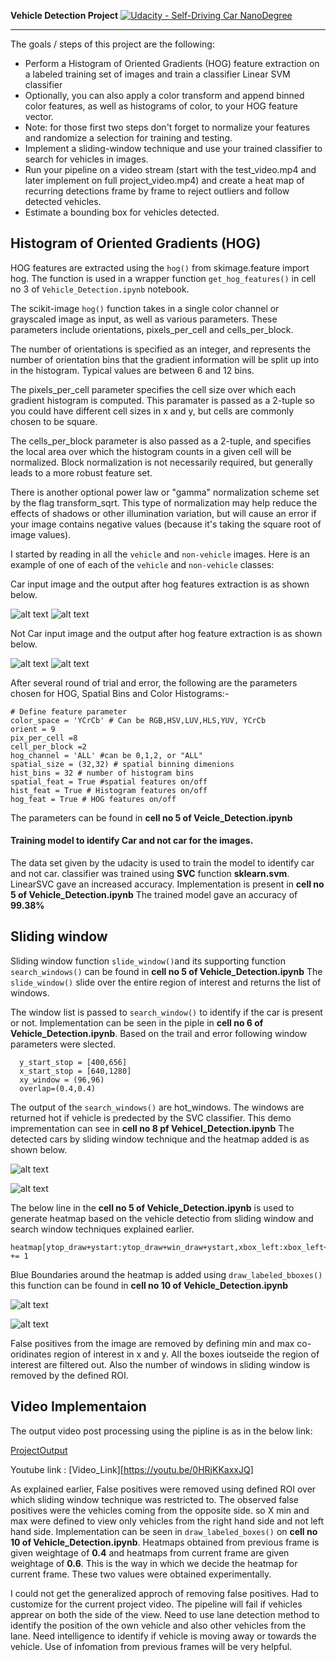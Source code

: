 **Vehicle Detection Project**
[![Udacity - Self-Driving Car NanoDegree](https://s3.amazonaws.com/udacity-sdc/github/shield-carnd.svg)](http://www.udacity.com/drive)


[//]: # (Image References)

[image1]: ./test_images/test1.jpg "Test Image1"
[image2]: ./test_images/test2.jpg "Test Image2"
[image3]: ./test_images/test3.jpg "Test Image3"
[image4]: ./test_images/test4.jpg "Test Image4"
[image5]: ./test_images/test5.jpg "Test Image5"
[image6]: ./test_images/test6.jpg "Test Image6"

[image7]: ./output_images/Set2/car_HOG_image.png "Car Hog Image"
[image8]: ./output_images/Set2/car_image.png "Car Image"
[image9]: ./output_images/Set2/notcar_HOG_image.png "Not Car Image"
[image10]: ./output_images/Set2/notcar_image.png "Not Car Hog Image"

[image11]: ./output_images/0.png "sliding window vehicle detect 0"
[image12]: ./output_images/1.png "sliding window vehicle detect 1"
[image13]: ./output_images/2.png "sliding window vehicle detect 2"
[image14]: ./output_images/3.png "sliding window vehicle detect 3"
[image15]: ./output_images/4.png "sliding window vehicle detect 4"
[image16]: ./output_images/5.png "sliding window vehicle detect 5"

[image18]: ./output_images/heatmap1.png "Heat Map of vehicle detect 0"
[image19]: ./output_images/heatmap3.png "Heat Map of vehicle detect 1"
[image20]: ./output_images/heatmap5.png "Heat Map of vehicle detect 2"
[image21]: ./output_images/heatmap7.png "Heat Map of vehicle detect 3"
[image22]: ./output_images/heatmap9.png "Heat Map of vehicle detect 4"
[image23]: ./output_images/heatmap11.png "Heat Map of vehicle detect 5"


[ProjectOutput]: ./project_output_final.mp4 "Output Video final"
[video25]: ./test_Output.mp4 "Output Video test"


---

The goals / steps of this project are the following:

* Perform a Histogram of Oriented Gradients (HOG) feature extraction on a labeled training set of images and train a classifier Linear SVM classifier
* Optionally, you can also apply a color transform and append binned color features, as well as histograms of color, to your HOG feature vector. 
* Note: for those first two steps don't forget to normalize your features and randomize a selection for training and testing.
* Implement a sliding-window technique and use your trained classifier to search for vehicles in images.
* Run your pipeline on a video stream (start with the test_video.mp4 and later implement on full project_video.mp4) and create a heat map of recurring detections frame by frame to reject outliers and follow detected vehicles.
* Estimate a bounding box for vehicles detected.


## Histogram of Oriented Gradients (HOG)

HOG features are extracted using the `hog()` from skimage.feature import hog. The function is used in a wrapper function `get_hog_features()` in cell no 3 of `Vehicle_Detection.ipynb` notebook. 

The scikit-image `hog()` function takes in a single color channel or grayscaled image as input, as well as various parameters. These parameters include orientations, pixels_per_cell and cells_per_block.

The number of orientations is specified as an integer, and represents the number of orientation bins that the gradient information will be split up into in the histogram. Typical values are between 6 and 12 bins.

The pixels_per_cell parameter specifies the cell size over which each gradient histogram is computed. This paramater is passed as a 2-tuple so you could have different cell sizes in x and y, but cells are commonly chosen to be square.

The cells_per_block parameter is also passed as a 2-tuple, and specifies the local area over which the histogram counts in a given cell will be normalized. Block normalization is not necessarily required, but generally leads to a more robust feature set.

There is another optional power law or "gamma" normalization scheme set by the flag transform_sqrt. This type of normalization may help reduce the effects of shadows or other illumination variation, but will cause an error if your image contains negative values (because it's taking the square root of image values).

I started by reading in all the `vehicle` and `non-vehicle` images.  Here is an example of one of each of the `vehicle` and `non-vehicle` classes:

Car input image and the output after hog features extraction is as shown below.

![alt text][image8]
![alt text][image7]

Not Car input image and the output after hog feature extraction is as shown below.

![alt text][image10]
![alt text][image9]

After several round of trial and error, the following are the parameters chosen for HOG, Spatial Bins and Color Histograms:-

    # Define feature parameter
    color_space = 'YCrCb' # Can be RGB,HSV,LUV,HLS,YUV, YCrCb
    orient = 9
    pix_per_cell =8
    cell_per_block =2
    hog_channel = 'ALL' #can be 0,1,2, or "ALL"
    spatial_size = (32,32) # spatial binning dimenions
    hist_bins = 32 # number of histogram bins
    spatial_feat = True #spatial features on/off
    hist_feat = True # Histogram features on/off
    hog_feat = True # HOG features on/off
    
  The parameters can be found in **cell no 5 of Veicle_Detection.ipynb** 
 
 #### Training model to identify Car and not car for the images.
   The data set given by the udacity is used to train the model to identify car and not car. classifier was trained using **SVC** function **sklearn.svm**. LinearSVC gave an increased accuracy. Implementation is present in **cell no 5 of Vehicle_Detection.ipynb**
 The trained model gave an accuracy of **99.38%**
 
 ## Sliding window
 
 Sliding window function `slide_window()`and its supporting function `search_windows()` can be found in **cell no 5 of Vehicle_Detection.ipynb** The `slide_window()` slide over the entire region of interest and returns the list of windows. 
 
 The window list is passed to `search_window()` to identify if the car is present or not. Implementation can be seen in the piple in **cell no 6 of Vehicle_Detection.ipynb**.  Based on the trail and error following window parameters were slected.
 
      y_start_stop = [400,656]
      x_start_stop = [640,1280]
      xy_window = (96,96)
      overlap=(0.4,0.4)
      
  The output of the `search_windows()` are hot_windows. The windows are returned hot if vehicle is predected by the SVC classifier. This demo imprementation can see in **cell no 8 pf Vehicel_Detection.ipynb** 
  The detected cars by sliding window technique and the heatmap added is as shown below.

![alt text][image18]

![alt text][image19]

The below line in the **cell no 5 of Vehicle_Detection.ipynb** is used to generate heatmap based on the vehicle detectio from sliding window and search window techniques explained earlier.

    heatmap[ytop_draw+ystart:ytop_draw+win_draw+ystart,xbox_left:xbox_left+win_draw] += 1
    
Blue Boundaries around the heatmap is added using `draw_labeled_bboxes()` this function can be found in **cell no 10 of Vehicle_Detection.ipynb**

![alt text][image11]

![alt text][image12]

False positives from the image are removed by defining min and max co-oridinates region of interest in x and y. All the boxes ioutseide the region of interest are filtered out. Also the number of windows in sliding window is removed by the defined ROI.

## Video Implementaion

The output video post processing using the pipline is as in the below link: 

[ProjectOutput]

Youtube link :  [Video_Link][https://youtu.be/0HRjKKaxxJQ]

As explained earlier, False positives were removed using defined ROI over which sliding window technique was restricted to. The observed false positives were the vehicles coming from the opposite side. so X min and max were defined to view only vehicles from the right hand side and not left hand side. Implementation can be seen in `draw_labeled_boxes()` on **cell no 10 of Vehicle_Detection.ipynb**. Heatmaps obtained from previous frame is given weightage of **0.4** and heatmaps from current frame are given weightage of **0.6**. This is the way in which we decide the heatmap for current frame. These two values were obtained experimentally. 

I could not get the generalized approch of removing false positives. Had to customize for the current project video. The pipeline will fail if vehicles apprear on both the side of the view. Need to use lane detection method to identify the position of the own vehicle and also other vehicles from the lane. Need intelligence to identify if vehicle is moving away or towards the vehicle. 
Use of infomation from previous frames will be very helpful.

